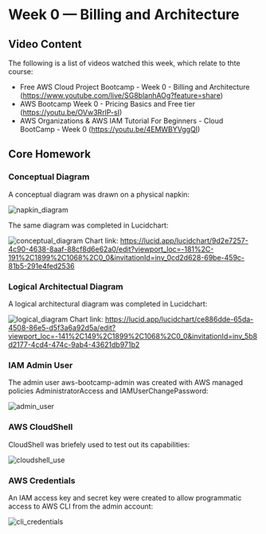 # Week 0 — Billing and Architecture

## Video Content
The following is a list of videos watched this week, which relate to thte course:

- Free AWS Cloud Project Bootcamp - Week 0 - Billing and Architecture (https://www.youtube.com/live/SG8blanhAOg?feature=share)
- AWS Bootcamp Week 0 - Pricing Basics and Free tier (https://youtu.be/OVw3RrlP-sI)
- AWS Organizations & AWS IAM Tutorial For Beginners - Cloud BootCamp - Week 0 (https://youtu.be/4EMWBYVggQI)

## Core Homework
### Conceptual Diagram
A conceptual diagram was drawn on a physical napkin:

![napkin_diagram](https://user-images.githubusercontent.com/123467130/221172724-bc67db5f-9f8a-4cbd-b11b-3a57327d1733.jpg)

The same diagram was completed in Lucidchart:

![conceptual_diagram](https://user-images.githubusercontent.com/123467130/221167183-aeb585b5-1f05-43ec-abe7-aedec49c1d7e.PNG)
Chart link: https://lucid.app/lucidchart/9d2e7257-4c90-4638-8aaf-88cf8d6e62a0/edit?viewport_loc=-181%2C-191%2C1899%2C1068%2C0_0&invitationId=inv_0cd2d628-69be-459c-81b5-291e4fed2536

### Logical Architectual Diagram
A logical architectural diagram was completed in Lucidchart:

![logical_diagram](https://user-images.githubusercontent.com/123467130/221167618-d8a1615a-e043-44d1-9631-ef4a2189dd97.PNG)
Chart link: https://lucid.app/lucidchart/ce886dde-65da-4508-86e5-d5f3a6a92d5a/edit?viewport_loc=-141%2C149%2C1899%2C1068%2C0_0&invitationId=inv_5b8d2177-4cd4-474c-9ab4-43621db971b2

### IAM Admin User
The admin user aws-bootcamp-admin was created with AWS managed policies AdministratorAccess and IAMUserChangePassword:

![admin_user](https://user-images.githubusercontent.com/123467130/221171584-c4882b51-d4e7-4b49-a49b-f888a5bd20e4.png)

### AWS CloudShell
CloudShell was briefely used to test out its capabilities:

![cloudshell_use](https://user-images.githubusercontent.com/123467130/221171758-433e3771-4d0c-4fdb-af6a-0e3652b78245.png)

### AWS Credentials
An IAM access key and secret key were created to allow programmatic access to AWS CLI from the admin account:

![cli_credentials](https://user-images.githubusercontent.com/123467130/221174568-1c46cc1b-c7a2-481f-a159-6a356c1989ee.png)
